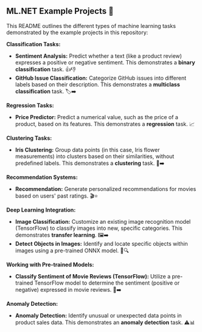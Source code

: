## ML.NET Example Projects 🚀

This README outlines the different types of machine learning tasks demonstrated by the example projects in this repository:

**Classification Tasks:**

* **Sentiment Analysis:** Predict whether a text (like a product review) expresses a positive or negative sentiment. This demonstrates a **binary classification** task. 👍👎
* **GitHub Issue Classification:** Categorize GitHub issues into different labels based on their description. This demonstrates a **multiclass classification** task. 🏷️➡️ 

**Regression Tasks:**

* **Price Predictor:** Predict a numerical value, such as the price of a product, based on its features. This demonstrates a **regression** task. 📈

**Clustering Tasks:**

* **Iris Clustering:** Group data points (in this case, Iris flower measurements) into clusters based on their similarities, without predefined labels. This demonstrates a **clustering** task. 🌸➡️ 

**Recommendation Systems:**

* **Recommendation:** Generate personalized recommendations for movies based on users' past ratings. 🎬⭐

**Deep Learning Integration:**

* **Image Classification:** Customize an existing image recognition model (TensorFlow) to classify images into new, specific categories. This demonstrates **transfer learning**. 🖼️➡️ 
* **Detect Objects in Images:** Identify and locate specific objects within images using a pre-trained ONNX model. 🎯🔍

**Working with Pre-trained Models:**

* **Classify Sentiment of Movie Reviews (TensorFlow):** Utilize a pre-trained TensorFlow model to determine the sentiment (positive or negative) expressed in movie reviews. 🎥➡️ 

**Anomaly Detection:**

* **Anomaly Detection:** Identify unusual or unexpected data points in product sales data. This demonstrates an **anomaly detection** task. ⚠️📊

